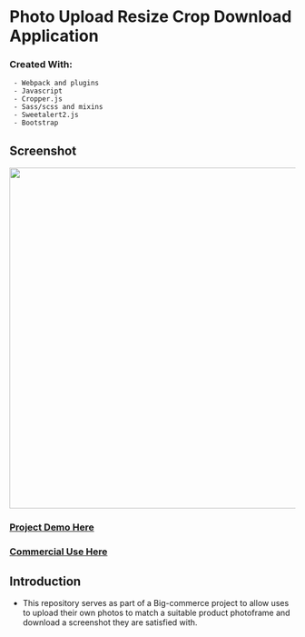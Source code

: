 # Photo Upload Resize Crop Download Application
### Created With:

     - Webpack and plugins
     - Javascript
     - Cropper.js
     - Sass/scss and mixins
     - Sweetalert2.js
     - Bootstrap
      

## Screenshot
<img src="/newFrontEndPresent.gif" width="600">

      
### [Project Demo Here](https://hong-cai.github.io/image-upload-crop-resize-javascript-webpack-project/)
### [Commercial Use Here](https://www.crystalphotos.nz/try-before-you-buy/)
## Introduction
- This repository serves as part of a Big-commerce project to allow uses to upload their own photos to match a suitable product photoframe and download a screenshot they are satisfied with.

